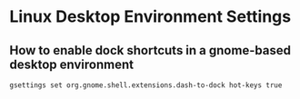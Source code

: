 # Linux Desktop Environment Settings

## How to enable dock shortcuts in a gnome-based desktop environment

```bash
gsettings set org.gnome.shell.extensions.dash-to-dock hot-keys true
```
